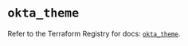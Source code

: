 # `okta_theme`

Refer to the Terraform Registry for docs: [`okta_theme`](https://registry.terraform.io/providers/okta/okta/4.19.0/docs/resources/theme).
